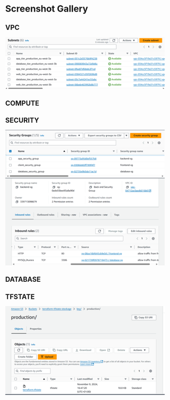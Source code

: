 # Screenshot Gallery

## VPC 

![subnets](../assets/subnets.png)


## COMPUTE

## SECURITY

![security groups](../assets/security-groups.png)
![security rules](../assets/sg-rules.png)

## DATABASE

## TFSTATE

![TFSTATE](../assets/tfstate-backend.png)